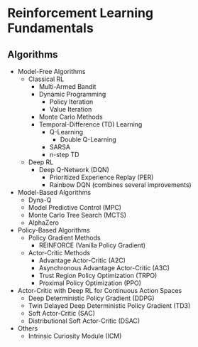 # Reinforcement Learning Fundamentals

## Algorithms
- Model-Free Algorithms
  - Classical RL
    - Multi-Armed Bandit
    - Dynamic Programming
      - Policy Iteration
      - Value Iteration
    - Monte Carlo Methods
    - Temporal-Difference (TD) Learning
      - Q-Learning
        - Double Q-Learning
      - SARSA
      - n-step TD
  - Deep RL
    - Deep Q-Network (DQN)
      - Prioritized Experience Replay (PER)
      - Rainbow DQN (combines several improvements)
- Model-Based Algorithms
  - Dyna-Q
  - Model Predictive Control (MPC)
  - Monte Carlo Tree Search (MCTS)
  - AlphaZero
- Policy-Based Algorithms
  - Policy Gradient Methods
    - REINFORCE (Vanilla Policy Gradient)
  - Actor-Critic Methods
    - Advantage Actor-Critic (A2C)
    - Asynchronous Advantage Actor-Critic (A3C)
    - Trust Region Policy Optimization (TRPO)
    - Proximal Policy Optimization (PPO)
- Actor-Critic with Deep RL for Continuous Action Spaces
  - Deep Deterministic Policy Gradient (DDPG)
  - Twin Delayed Deep Deterministic Policy Gradient (TD3)
  - Soft Actor-Critic (SAC)
  - Distributional Soft Actor-Critic (DSAC)
- Others
  - Intrinsic Curiosity Module (ICM)
